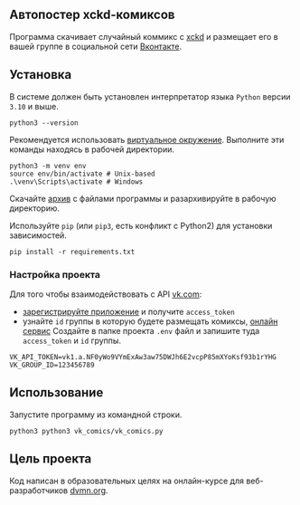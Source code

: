 ## Автопостер xckd-комиксов

Программа скачивает случайный коммикс с [xckd](https://xkcd.com/) и размещает
его в вашей группе в социальной сети [Вконтакте](https://vk.com/).

## Установка

В системе должен быть установлен интерпретатор языка `Python` версии
`3.10` и выше.

```
python3 --version
```

Рекомендуется использовать 
[виртуальное окружение](https://docs.python.org/3/library/venv.html).
Выполните эти команды находясь в рабочей директории.

```
python3 -m venv env
source env/bin/activate # Unix-based
.\venv\Scripts\activate # Windows
```

Скачайте [архив](https://github.com/6f6e69/vk-comics/archive/refs/heads/main.zip) 
с файлами программы и разархивируйте в рабочую директорию. 


Используйте `pip` (или `pip3`, есть конфликт с Python2) для установки зависимостей. 

```
pip install -r requirements.txt
```

### Настройка проекта

Для того чтобы взаимодействовать с API [vk.com](https://vk.com/):
- [зарегистрируйте приложение](https://vk.com/dev) и получите `access_token`
- узнайте `id` группы в которую будете размещать комиксы,
[онлайн сервис]()
Создайте в папке проекта `.env` файл и запишите туда `access_token` и `id` группы.
```
VK_API_TOKEN=vk1.a.NF0yWo9VYmExAw3aw75DWJh6E2vcpP85mXYoKsf93b1rYHG
VK_GROUP_ID=123456789
```


## Использование

Запустите программу из командной строки.

```
python3 python3 vk_comics/vk_comics.py
```

## Цель проекта

Код написан в образовательных целях на онлайн-курсе для веб-разработчиков [dvmn.org](https://dvmn.org/).